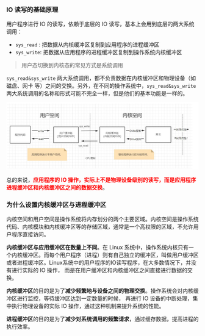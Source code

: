 ###  IO 读写的基础原理

用户程序进行 IO 的读写，依赖于底层的 IO 读写，基本上会用到底层的两大系统调用： 

- `sys_read` :  把数据从内核缓冲区复制到应用程序的进程缓冲区
- `sys_write`: 把数据从应用程序的进程缓冲区复制到操作系统内核缓冲区

> 用户态切换到内核态的常见方式是系统调用

`sys_read&sys_write` 两大系统调用，都不负责数据在内核缓冲区和物理设备（如磁盘、网卡 等）之间的交换。另外，在不同的操作系统中，`sys_read&sys_write` 两大系统调用的名称和形式可能不完全一样，但是他们的基本功能是一样的。

![image-20240708213734982](images/image-20240708213734982.png)



总的来说，<font color="red">**应用程序的 IO 操作，实际上不是物理设备级别的读写，而是应用程序进程缓冲区和内核缓冲区之间的数据交换**</font>。





### 为什么设置内核缓冲区与进程缓冲区

内核空间和用户空间是操作系统将内存划分的两个主要区域。内核空间是操作系统代码、内核模块和内核缓冲区等的存储区域，通常是一个高权限的区域，不允许用户程序直接访问。

**内核缓冲区与应用缓冲区在数量上不同**。在 Linux 系统中，操作系统内核只有一个内核缓冲区。而每个用户程序（进程）则有自己独立的缓冲区，叫做用户缓冲区或者进程缓冲区。Linux系统中的用户程序的IO读写程序，在大多数情况下，并没有进行实际的 IO 操作， 而是在用户缓冲区和内核缓冲区之间直接进行数据的交换。

**内核缓冲区**的目的是为了**减少频繁地与设备之间的物理交换**。操作系统会对内核缓冲区进行监控，等待缓冲区达到一定数量的时候， 再进行 IO 设备的中断处理，集中执行物理设备的实际 IO 操作，通过这种机制来提升系统的性能。

**进程缓冲区**的目的是为了**减少对系统调用的频繁请求**，通过缓存数据，提高进程的执行效率。

